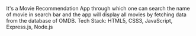 It's a Movie Recommendation App through which one can search the name of movie in search bar and the app will display all movies by fetching data from the database of OMDB.
Tech Stack: HTML5, CSS3, JavaScript, Express.js, Node.js
